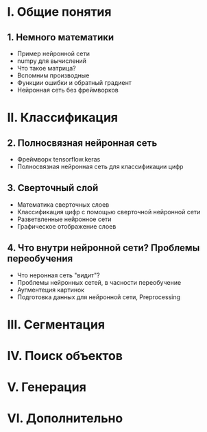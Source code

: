 # I. Общие понятия
## 1. Немного математики
 - Пример нейронной сети
 - numpy для вычислений
 - Что такое матрица?
 - Вспомним производные
 - Функции ошибки и обратный градиент
 - Нейронная сеть без фреймворков


# II. Классификация

## 2. Полносвязная нейронная сеть
- Фреймворк tensorflow.keras
- Полносвязная нейронная сеть для классификации цифр

## 3. Сверточный слой
- Математика сверточных слоев
- Классификация цифр с помощью сверточной нейронной сети
- Разветвленные нейронное сети
- Графическое отображение слоев

## 4. Что внутри нейронной сети? Проблемы переобучения
- Что неронная сеть "видит"?
- Проблемы нейронных сетей, в часности переобучение
- Аугментеция картинок
- Подготовка данных для нейронной сети, Preprocessing


# III. Сегментация


# IV. Поиск объектов


# V. Генерация


# VI. Дополнительно

